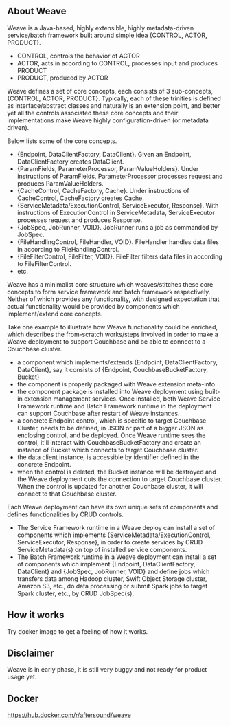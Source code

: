 ## About Weave  
Weave is a Java-based, highly extensible, highly metadata-driven service/batch framework built around simple idea {CONTROL, ACTOR, PRODUCT}.  
- CONTROL, controls the behavior of ACTOR 
- ACTOR, acts in according to CONTROL, processes input and produces PRODUCT  
- PRODUCT, produced by ACTOR  

Weave defines a set of core concepts, each consists of 3 sub-concepts, {CONTROL, ACTOR, PRODUCT}. Typically, each of these trinities is defined as interface/abstract classes and naturally is an extension point, and better yet all the controls associated these core concepts and their implementations make Weave highly configuration-driven (or metadata driven).  

Below lists some of the core concepts.
- {Endpoint, DataClientFactory, DataClient}. Given an Endpoint, DataClientFactory creates DataClient.
- {ParamFields, ParameterProcessor, ParamValueHolders}. Under instructions of ParamFields, ParameterProcessor processes request and produces ParamValueHolders.
- {CacheControl, CacheFactory, Cache}. Under instructions of CacheControl, CacheFactory creates Cache.
- {ServiceMetadata/ExecutionControl, ServiceExecutor, Response}. With instructions of ExecutionControl in ServiceMetadata, ServiceExecutor processes request and produces Response.
- {JobSpec, JobRunner, VOID}. JobRunner runs a job as commanded by JobSpec.
- {FileHandlingControl, FileHandler, VOID}. FileHandler handles data files in according to FileHandlingControl.
- {FileFilterControl, FileFilter, VOID}. FileFilter filters data files in according to FileFilterControl.
- etc.  

Weave has a minimalist core structure which weaves/stitches these core concepts to form service framework and batch framework respectively. Neither of which provides any functionality, with designed expectation that actual functionality would be provided by components which implement/extend core concepts.  

Take one example to illustrate how Weave functionality could be enriched, which describes the from-scratch works/steps involved in order to make a Weave deployment to support Couchbase and be able to connect to a Couchbase cluster.
- a component which implements/extends {Endpoint, DataClientFactory, DataClient}, say it consists of {Endpoint, CouchbaseBucketFactory, Bucket}
- the component is properly packaged with Weave extension meta-info
- the component package is installed into Weave deployment using built-in extension management services. Once installed, both Weave Service Framework runtime and Batch Framework runtime in the deployment can support Couchbase after restart of Weave instances.
- a concrete Endpoint control, which is specific to target Couchbase Cluster, needs to be defined, in JSON or part of a bigger JSON as enclosing control, and be deployed. Once Weave runtime sees the control, it'll interact with CouchbaseBucketFactory and create an instance of Bucket which connects to target Couchbase cluster.
- the data client instance,  is accessible by identifier defined in the concrete Endpoint.
- when the control is deleted, the Bucket instance will be destroyed and the Weave deployment cuts the connection to target Couchbase cluster. When the control is updated for another Couchbase cluster, it will connect to that Couchbase cluster.

Each Weave deployment can have its own unique sets of components and defines functionalities by CRUD controls. 
- The Service Framework runtime in a  Weave deploy can install a set of components which implements {ServiceMetadata/ExecutionControl, ServiceExecutor, Response}, in order to create services by CRUD ServiceMetadata(s) on top of installed service components.  
- The Batch Framework runtime in a  Weave deployment can install a set of components which implement {Endpoint, DataClientFactory, DataClient} and {JobSpec, JobRunner, VOID} and define jobs which transfers data among Hadoop cluster, Swift Object Storage cluster, Amazon S3, etc., do data processing or submit Spark jobs to target Spark cluster, etc., by CRUD JobSpec(s).

## How it works
Try docker image to get a feeling of how it works.

## Disclaimer
Weave is in early phase, it is still very buggy and not ready for product usage yet.

## Docker
https://hub.docker.com/r/aftersound/weave
